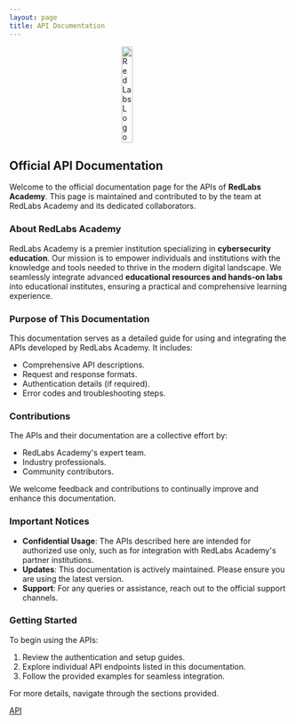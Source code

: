 ```yaml
---
layout: page
title: API Documentation
---
```


<style>
    .image-container{
        display: flex;
        align-items: center;
        justify-content: center;
    }
    .transparent-image {
        width: 20%;
        background: none;
    }

</style>

<div class="image-container">
    <img src="/img/Logo.png" alt="RedLabs Logo" class="transparent-image" />
</div>

## Official API Documentation

Welcome to the official documentation page for the APIs of **RedLabs Academy**. This page is maintained and contributed to by the team at RedLabs Academy and its dedicated collaborators.

### About RedLabs Academy

RedLabs Academy is a premier institution specializing in **cybersecurity education**. Our mission is to empower individuals and institutions with the knowledge and tools needed to thrive in the modern digital landscape. We seamlessly integrate advanced **educational resources and hands-on labs** into educational institutes, ensuring a practical and comprehensive learning experience.

### Purpose of This Documentation

This documentation serves as a detailed guide for using and integrating the APIs developed by RedLabs Academy. It includes:

- Comprehensive API descriptions.
- Request and response formats.
- Authentication details (if required).
- Error codes and troubleshooting steps.

### Contributions

The APIs and their documentation are a collective effort by:

- RedLabs Academy's expert team.
- Industry professionals.
- Community contributors.

We welcome feedback and contributions to continually improve and enhance this documentation.

### Important Notices

- **Confidential Usage**: The APIs described here are intended for authorized use only, such as for integration with RedLabs Academy's partner institutions.
- **Updates**: This documentation is actively maintained. Please ensure you are using the latest version.
- **Support**: For any queries or assistance, reach out to the official support channels.

### Getting Started

To begin using the APIs:

1. Review the authentication and setup guides.
2. Explore individual API endpoints listed in this documentation.
3. Follow the provided examples for seamless integration.

For more details, navigate through the sections provided.

[API]('/api')
